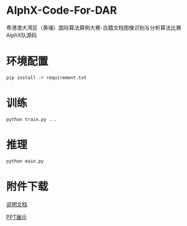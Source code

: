 # AlphX-Code-For-DAR
粤港澳大湾区（黄埔）国际算法算例大赛-古籍文档图像识别与分析算法比赛 AlphX队源码

# 环境配置
`pip install -r requirement.txt`
# 训练
`
    python train.py ...
`
# 推理
`
    python main.py
`
# 附件下载
[说明文档](https://docs.qq.com/doc/DWk9IZ2JYVnNyc0hM)

[PPT展示](https://...)
